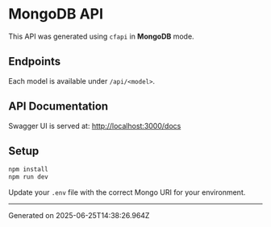 # MongoDB API

This API was generated using `cfapi` in **MongoDB** mode.

##  Endpoints

Each model is available under `/api/<model>`.

##  API Documentation

Swagger UI is served at: [http://localhost:3000/docs](http://localhost:3000/docs)

##  Setup

```bash
npm install
npm run dev
```

Update your `.env` file with the correct Mongo URI for your environment.

---

Generated on 2025-06-25T14:38:26.964Z
